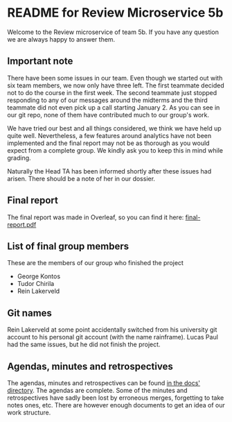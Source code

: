 # README for Review Microservice 5b
Welcome to the Review microservice of team 5b. If you have any question we are always happy to answer them.

## Important note
There have been some issues in our team. Even though we started out with six team members, we now only have three left. 
The first teammate decided not to do the course in the first week. The second teammate just stopped responding to any of
our messages around the midterms and the third teammate did not even pick up a call starting January 2. As you can see 
in our git repo, none of them have contributed much to our group's work. 

We have tried our best and all things considered, we think we have held up quite well. Nevertheless, a few features 
around analytics have not been implemented and the final report may not be as thorough as you would expect from a 
complete group. We kindly ask you to keep this in mind while grading.

Naturally the Head TA has been informed shortly after these issues had arisen. There should be a note of her in our 
dossier.

## Final report
The final report was made in Overleaf, so you can find it here: [final-report.pdf](docs/final-report.pdf)

## List of final group members
These are the members of our group who finished the project
 - George Kontos
 - Tudor Chirila
 - Rein Lakerveld

## Git names
Rein Lakerveld at some point accidentally switched from his university git account to his personal git account (with the
name rainframe). Lucas Paul had the same issues, but he did not finish the project.

## Agendas, minutes and retrospectives
The agendas, minutes and retrospectives can be found [in the docs' directory](docs). The agendas are complete. Some of 
the minutes and retrospectives have sadly been lost by erroneous merges, forgetting to take notes ones, etc. There are 
however enough documents to get an idea of our work structure.
